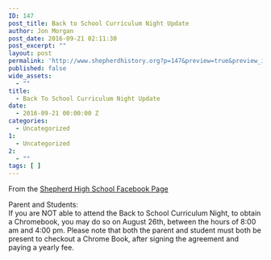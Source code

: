 ```yaml
---
ID: 147
post_title: Back to School Curriculum Night Update
author: Jon Morgan
post_date: 2016-09-21 02:11:30
post_excerpt: ""
layout: post
permalink: 'http://www.shepherdhistory.org?p=147&preview=true&preview_id=147'
published: false
wide_assets:
  - ""
title:
  - Back To School Curriculum Night Update
date:
  - 2016-09-21 00:00:00 Z
categories:
  - Uncategorized
1:
  - Uncategorized
2:
  - ""
tags: [ ]
---
```

From the <a class="c3" href="https://www.google.com/url?q=https://www.facebook.com/shepherdmihs/posts/506812992847124&amp;sa=D&amp;ust=1471647718373000&amp;usg=AFQjCNHBLnpcVXVjGBzFKY5eO1Mi_erKHg">Shepherd High School Facebook Page</a>

Parent and Students:<br />If you are NOT able to attend the Back to School Curriculum Night, to obtain a Chromebook, you may do so on August 26th, between the hours of 8:00 am and 4:00 pm. Please note that both the parent and student must both be present to checkout a Chrome Book, after signing the agreement and paying a yearly fee.
